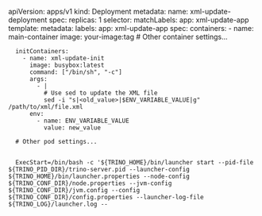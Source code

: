 
apiVersion: apps/v1
kind: Deployment
metadata:
  name: xml-update-deployment
spec:
  replicas: 1
  selector:
    matchLabels:
      app: xml-update-app
  template:
    metadata:
      labels:
        app: xml-update-app
    spec:
      containers:
        - name: main-container
          image: your-image:tag
          # Other container settings...

      initContainers:
        - name: xml-update-init
          image: busybox:latest
          command: ["/bin/sh", "-c"]
          args:
            - |
              # Use sed to update the XML file
              sed -i "s|<old_value>|$ENV_VARIABLE_VALUE|g" /path/to/xml/file.xml
          env:
            - name: ENV_VARIABLE_VALUE
              value: new_value

      # Other pod settings...


      ExecStart=/bin/bash -c '${TRINO_HOME}/bin/launcher start --pid-file ${TRINO_PID_DIR}/trino-server.pid --launcher-config ${TRINO_HOME}/bin/launcher.properties --node-config ${TRINO_CONF_DIR}/node.properties --jvm-config ${TRINO_CONF_DIR}/jvm.config --config ${TRINO_CONF_DIR}/config.properties --launcher-log-file ${TRINO_LOG}/launcher.log --
